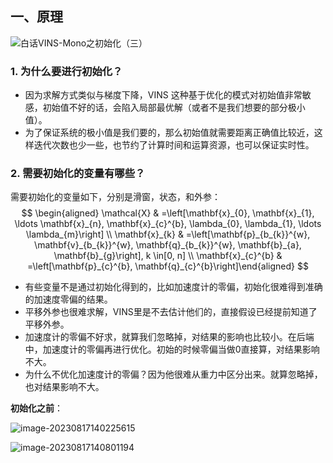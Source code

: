 ## 一、原理

![白话VINS-Mono之初始化（三）](https://pic-bed-1316053657.cos.ap-nanjing.myqcloud.com/img/v2-9195a1bfc959c5b04473be33da6cbacf_720w.png)

### 1. 为什么要进行初始化？

* 因为求解方式类似与梯度下降，VINS 这种基于优化的模式对初始值非常敏感，初始值不好的话，会陷入局部最优解（或者不是我们想要的部分极小值）。
* 为了保证系统的极小值是我们要的，那么初始值就需要距离正确值比较近，这样迭代次数也少一些，也节约了计算时间和运算资源，也可以保证实时性。

### 2. 需要初始化的变量有哪些？

需要初始化的变量如下，分别是滑窗，状态，和外参：
$$
\begin{aligned} \mathcal{X} & =\left[\mathbf{x}_{0}, \mathbf{x}_{1}, \ldots \mathbf{x}_{n}, \mathbf{x}_{c}^{b}, \lambda_{0}, \lambda_{1}, \ldots \lambda_{m}\right] \\ \mathbf{x}_{k} & =\left[\mathbf{p}_{b_{k}}^{w}, \mathbf{v}_{b_{k}}^{w}, \mathbf{q}_{b_{k}}^{w}, \mathbf{b}_{a}, \mathbf{b}_{g}\right], k \in[0, n] \\ \mathbf{x}_{c}^{b} & =\left[\mathbf{p}_{c}^{b}, \mathbf{q}_{c}^{b}\right]\end{aligned}
$$

* 有些变量不是通过初始化得到的，比如加速度计的零偏，初始化很难得到准确的加速度零偏的结果。
* 平移外参也很难求解，VINS里是不去估计他们的，直接假设已经提前知道了平移外参。
* 加速度计的零偏不好求，就算我们忽略掉，对结果的影响也比较小。在后端中，加速度计的零偏再进行优化。初始的时候零偏当做0直接算，对结果影响不大。
* 为什么不优化加速度计的零偏？因为他很难从重力中区分出来。就算忽略掉，也对结果影响不大。



**初始化之前**：

![image-20230817140225615](https://pic-bed-1316053657.cos.ap-nanjing.myqcloud.com/img/image-20230817140225615.png)







![image-20230817140801194](https://pic-bed-1316053657.cos.ap-nanjing.myqcloud.com/img/image-20230817140801194.png)























